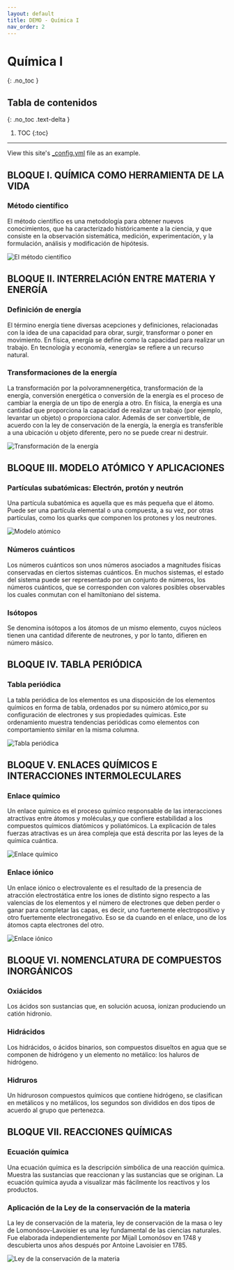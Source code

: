 ```yaml
---
layout: default
title: DEMO - Química I
nav_order: 2
---
```


# Química I
{: .no_toc }


## Tabla de contenidos
{: .no_toc .text-delta }

1. TOC
{:toc}

---

View this site's [\_config.yml](https://github.com/just-the-docs/just-the-docs/tree/main/_config.yml) file as an example.

## BLOQUE I. QUÍMICA COMO HERRAMIENTA DE LA VIDA

### Método científico

El método científico es una metodología para obtener nuevos conocimientos, que ha caracterizado históricamente a la ciencia, y que consiste en la observación sistemática, medición, experimentación, y la formulación, análisis y modificación de hipótesis.

![El método científico](assets/images/quimica-1-bloque-1-01.jpg "El método científico")

## BLOQUE II. INTERRELACIÓN ENTRE MATERIA Y ENERGÍA 

### Definición de energía

El término energía tiene diversas acepciones y definiciones, relacionadas con la idea de una capacidad para obrar, surgir, transformar o poner en movimiento. En física, energía se define como la capacidad para realizar un trabajo.​ En tecnología y economía, «energía» se refiere a un recurso natural.

###  Transformaciones de la energía

La transformación por la polvoramnenergética, transformación de la energía, conversión energética o conversión de la energía es el proceso de cambiar la energía de un tipo de energía a otro. En física, la energía es una cantidad que proporciona la capacidad de realizar un trabajo (por ejemplo, levantar un objeto) o proporciona calor. Además de ser convertible, de acuerdo con la ley de conservación de la energía, la energía es transferible a una ubicación u objeto diferente, pero no se puede crear ni destruir.

![Transformación de la energía](assets/images/quimica-1-bloque-2-01.gif "Transformación de la energía")

## BLOQUE III. MODELO ATÓMICO Y APLICACIONES

### Partículas subatómicas: Electrón, protón y neutrón

Una partícula subatómica es aquella que es más pequeña que el átomo. Puede ser una partícula elemental o una compuesta, a su vez, por otras partículas, como los quarks que componen los protones y los neutrones.

![Modelo atómico](assets/images/quimica-1-bloque-3-01.png "Modelo atómico")

### Números cuánticos

Los números cuánticos son unos números asociados a magnitudes físicas conservadas en ciertos sistemas cuánticos. En muchos sistemas, el estado del sistema puede ser representado por un conjunto de números, los números cuánticos, que se corresponden con valores posibles observables los cuales conmutan con el hamiltoniano del sistema.


### Isótopos

Se denomina isótopos a los átomos de un mismo elemento, cuyos núcleos tienen una cantidad diferente de neutrones, y por lo tanto, difieren en número másico.

## BLOQUE IV. TABLA PERIÓDICA

### Tabla periódica

La tabla periódica de los elementos es una disposición de los elementos químicos en forma de tabla, ordenados por su número atómico,​ por su configuración de electrones y sus propiedades químicas. Este ordenamiento muestra tendencias periódicas como elementos con comportamiento similar en la misma columna.

![Tabla periódica](assets/images/quimica-1-bloque-4-01.png "Tabla periódica")

##  BLOQUE V. ENLACES QUÍMICOS E INTERACCIONES INTERMOLECULARES

### Enlace químico

Un enlace químico es el proceso químico responsable de las interacciones atractivas entre átomos y moléculas,​y que confiere estabilidad a los compuestos químicos diatómicos y poliatómicos. La explicación de tales fuerzas atractivas es un área compleja que está descrita por las leyes de la química cuántica.

![Enlace químico](assets/images/quimica-1-bloque-5-01.png "Enlace químico")

### Enlace iónico

Un enlace iónico o electrovalente​ es el resultado de la presencia de atracción electrostática entre los iones de distinto signo respecto a las valencias de los elementos y el número de electrones que deben perder o ganar para completar las capas, es decir, uno fuertemente electropositivo y otro fuertemente electronegativo.​ Eso se da cuando en el enlace, uno de los átomos capta electrones del otro.

![Enlace iónico](assets/images/quimica-1-bloque-5-02.png "Enlace iónico")

## BLOQUE VI. NOMENCLATURA DE COMPUESTOS INORGÁNICOS

### Oxiácidos

Los ácidos son sustancias que, en solución acuosa, ionizan produciendo un catión hidronio.

### Hidrácidos

Los hidrácidos, o ácidos binarios, son compuestos disueltos en agua que se componen de hidrógeno y un elemento no metálico: los haluros de hidrógeno.

### Hidruros

Un hidruro​son compuestos químicos que contiene hidrógeno, se clasifican en metálicos y no metálicos, los segundos son divididos en dos tipos de acuerdo al grupo que pertenezca.

## BLOQUE VII. REACCIONES QUÍMICAS

### Ecuación química

Una ecuación química es la descripción simbólica de una reacción química. Muestra las sustancias que reaccionan y las sustancias que se originan. La ecuación química ayuda a visualizar más fácilmente los reactivos y los productos.

### Aplicación de la Ley de la conservación de la materia

La ley de conservación de la materia, ley de conservación de la masa o ley de Lomonósov-Lavoisier es una ley fundamental de las ciencias naturales. Fue elaborada independientemente por Mijaíl Lomonósov en 1748 y descubierta unos años después por Antoine Lavoisier en 1785.

![Ley de la conservación de la materia](assets/images/quimica-1-bloque-6-01.png "Ley de la conservación de la materia")